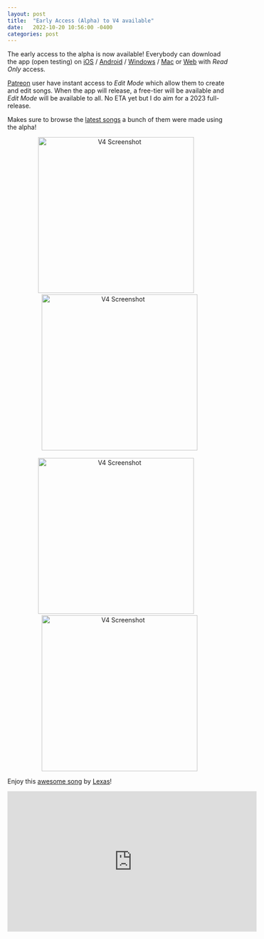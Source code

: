 ```yaml
---
layout: post
title:  "Early Access (Alpha) to V4 available"
date:   2022-10-20 10:56:00 -0400
categories: post
---
```


The early access to the alpha is now available! Everybody can download the app (open testing) on [iOS](https://testflight.apple.com/join/e9rpQsKx) / [Android](https://play.google.com/store/apps/details?id=com.failsafegames.tracker) / [Windows](https://cdn2.notessimo.com/release/notessimo/Windows/Notessimo.application) / [Mac](https://testflight.apple.com/join/e9rpQsKx) or [Web](https://notessimo.net) with *Read Only* access.

[Patreon](https://www.patreon.com/notessimo) user have instant access to *Edit Mode* which allow them to create and edit songs. When the app will release, a free-tier will be available and *Edit Mode* will be available to all. No ETA yet but I do aim for a 2023 full-release.

Makes sure to browse the [latest songs](https://notessimo.net/t/songs/all/latest) a bunch of them were made using the alpha!

<center class="images">
<a href="https://cdn.notessimo.com/web/static/compose/V4-1.jpg" target="_blank"><img src="https://cdn.notessimo.com/web/static/compose/V4-1.jpg" alt="V4 Screenshot" width="350"/></a>&nbsp;&nbsp;&nbsp;&nbsp;
<a href="https://cdn.notessimo.com/web/static/compose/V4-2.jpg" target="_blank"><img src="https://cdn.notessimo.com/web/static/compose/V4-2.jpg" alt="V4 Screenshot" width="350"/></a><br/><br/>
</center>
<center class="images">
<a href="https://cdn.notessimo.com/web/static/compose/V4-3.jpg" target="_blank"><img src="https://cdn.notessimo.com/web/static/compose/V4-3.jpg" alt="V4 Screenshot" width="350"/></a>&nbsp;&nbsp;&nbsp;&nbsp;
<a href="https://cdn.notessimo.com/web/static/compose/V4-4.jpg" target="_blank"><img src="https://cdn.notessimo.com/web/static/compose/V4-4.jpg" alt="V4 Screenshot" width="350"/></a>
</center>

Enjoy this [awesome song](https://notessimo.net/s/C9r9qCytSH) by [Lexas](https://notessimo.net/u/Lexas)!

<center class="video-wrapper"><iframe width="560" height="315" src="https://www.youtube.com/embed/xKk45XHOatw" title="YouTube video player" frameborder="0" allow="accelerometer; autoplay; clipboard-write; encrypted-media; gyroscope; picture-in-picture" allowfullscreen></iframe></center>

<br/>
<div id='discourse-comments'></div>

<script type="text/javascript">
  DiscourseEmbed = { discourseUrl: 'https://community.notessimo.net/',
                     discourseEmbedUrl: 'https://jd.boiv.in/post/2022/10/20/alpha.html' };

  (function() {
    var d = document.createElement('script'); d.type = 'text/javascript'; d.async = true;
    d.src = DiscourseEmbed.discourseUrl + 'javascripts/embed.js';
    (document.getElementsByTagName('head')[0] || document.getElementsByTagName('body')[0]).appendChild(d);
  })();
</script>
